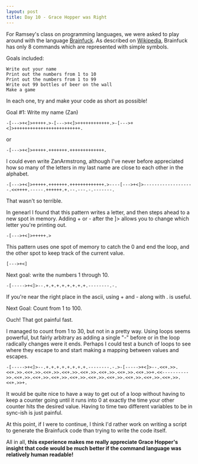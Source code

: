 ```yaml
---
layout: post
title: Day 10 - Grace Hopper was Right
---
```


For Ramsey's class on programming languages, we were asked to play around with the language [Brainfuck](http://copy.sh/brainfuck/). As described on [Wikipedia](http://en.wikipedia.org/wiki/Brainfuck), Brainfuck has only 8 commands which are represented with simple symbols. 

Goals included:

    Write out your name
    Print out the numbers from 1 to 10
    Print out the numbers from 1 to 99
    Write out 99 bottles of beer on the wall
    Make a game

In each one, try and make your code as short as possible!


Goal #1: Write my name (Zan) 

    -[--->+<]>+++++.>-[--->+<]>++++++++++++.>-[--->+<]>+++++++++++++++++++++++++.
or

    -[--->+<]>+++++.+++++++.+++++++++++++.

I could even write ZanArmstrong, although I've never before appreciated how so many of the letters in my last name are close to each other in the alphabet. 

    -[--->+<]>+++++.+++++++.+++++++++++++.>----[--->+<]>-------------------.<<++++.-----.++++++.+.--.---.-.-------.

That wasn't so terrible. 

In genearl I found that this pattern writes a letter, and then steps ahead to a new spot in memory. Adding + or - after the ]> allows you to change which letter you're printing out. 

    -[--->+<]>+++++.>

This pattern uses one spot of memory to catch the 0 and end the loop, and the other spot to keep track of the current value. 

    [--->+<]

Next goal: write the numbers 1 through 10. 

    -[----->+<]>--.+.+.+.+.+.+.+.+.--------.-.

If you're near the right place in the ascii, using + and - along with . is useful. 

Next Goal: Count from 1 to 100. 

Ouch!  That got painful fast. 

I managed to count from 1 to 30, but not in a pretty way. Using loops seems powerful, but fairly arbitrary as adding a single "-" before or in the loop radically changes were it ends. Perhaps I could test a bunch of loops to see where they escape to and start making a mapping between values and escapes. 

    -[----->+<]>--.+.+.+.+.+.+.+.+.--------.-.>-[----->+<]>--.<<+.>>.<<+.>>.<<+.>>.<<+.>>.<<+.>>.<<+.>>.<<+.>>.<<+.>>.<<+.>>+.<<---------->>.<<+.>>.<<+.>>.<<+.>>.<<+.>>.<<+.>>.<<+.>>.<<+.>>.<<+.>>.<<+.>>.<<+.>>+.

It would be quite nice to have a way to get out of a loop without having to keep a counter going until it runs into 0 at exactly the time your other counter hits the desired value. Having to time two different variables to be in sync-ish is just painful. 

At this point, if I were to continue, I think I'd rather work on writing a script to generate the Brainfuck code than trying to write the code itself.

All in all, **this experience makes me really appreciate Grace Hopper's insight that code would be much better if the command language was relatively human readable!**
